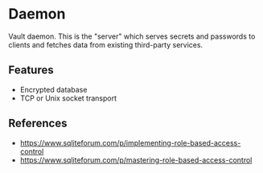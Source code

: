 # Daemon

Vault daemon. This is the "server" which serves secrets and passwords to clients and fetches data 
from existing third-party services. 

## Features
- Encrypted database 
- TCP or Unix socket transport

## References

- https://www.sqliteforum.com/p/implementing-role-based-access-control
- https://www.sqliteforum.com/p/mastering-role-based-access-control